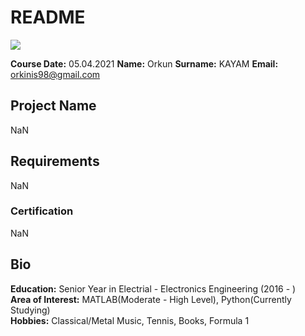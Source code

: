 # README
![](img/newlogo.png)

**Course Date:** 05.04.2021 
**Name:** Orkun
**Surname:** KAYAM
**Email:** orkinis98@gmail.com

## Project Name
NaN

## Requirements
NaN

### Certification
NaN

## Bio
**Education:** Senior Year in Electrial - Electronics Engineering (2016 - )  
**Area of Interest:** MATLAB(Moderate - High Level), Python(Currently Studying)  
**Hobbies:** Classical/Metal Music, Tennis, Books, Formula 1

